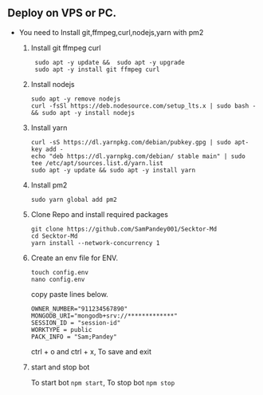 ## Deploy on VPS or PC.

-    You need to Install git,ffmpeg,curl,nodejs,yarn with pm2

     1. Install git ffmpeg curl
          ```
           sudo apt -y update &&  sudo apt -y upgrade
           sudo apt -y install git ffmpeg curl
          ```
     2. Install nodejs

          ```
          sudo apt -y remove nodejs
          curl -fsSl https://deb.nodesource.com/setup_lts.x | sudo bash - && sudo apt -y install nodejs
          ```

     3. Install yarn

          ```
          curl -sS https://dl.yarnpkg.com/debian/pubkey.gpg | sudo apt-key add -
          echo "deb https://dl.yarnpkg.com/debian/ stable main" | sudo tee /etc/apt/sources.list.d/yarn.list
          sudo apt -y update && sudo apt -y install yarn
          ```

     4. Install pm2

          ```
          sudo yarn global add pm2
          ```

     5. Clone Repo and install required packages

          ```
          git clone https://github.com/SamPandey001/Secktor-Md
          cd Secktor-Md
          yarn install --network-concurrency 1
          ```

     6. Create an env file for ENV.

          ```
          touch config.env
          nano config.env
          ```

          copy paste lines below.

          ```
          OWNER_NUMBER="911234567890"
          MONGODB_URI="mongodb+srv://*************"
          SESSION_ID = "session-id"
          WORKTYPE = public
          PACK_INFO = "Sam;Pandey"

          ```

          ctrl + o and ctrl + x, To save and exit

     7. start and stop bot

          To start bot `npm start`,
          To stop bot `npm stop`
